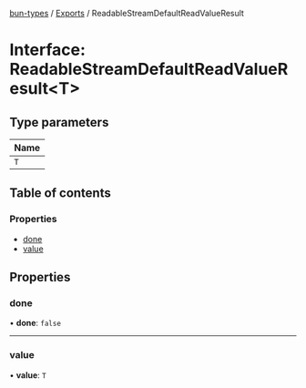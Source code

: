 [bun-types](https://oven-sh.github.io/bun-types/README.md) / [Exports](https://oven-sh.github.io/bun-types/modules.md) / ReadableStreamDefaultReadValueResult

# Interface: ReadableStreamDefaultReadValueResult<T\>

## Type parameters

| Name |
| :------ |
| `T` |

## Table of contents

### Properties

- [done](https://oven-sh.github.io/bun-types/interfaces/ReadableStreamDefaultReadValueResult.md#done)
- [value](https://oven-sh.github.io/bun-types/interfaces/ReadableStreamDefaultReadValueResult.md#value)

## Properties

### done

• **done**: ``false``

___

### value

• **value**: `T`
